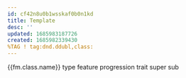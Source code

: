 ```yaml
---
id: cf42n8u0b1wsskaf0b0n1kd
title: Template
desc: ''
updated: 1685983187726
created: 1685982339430
%TAG ! tag:dnd.ddubl,class:
---
```


{{fm.class.name}}
type
feature
  progression
trait
super
sub
